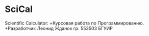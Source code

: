 # SciCal
Scientific Calculator:
+Курсовая работа по Программированию.
+Разработчик Леонид Жданок гр. 553503 БГУИР
